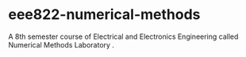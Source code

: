 # eee822-numerical-methods
A 8th semester course of Electrical and Electronics Engineering called Numerical Methods Laboratory .
